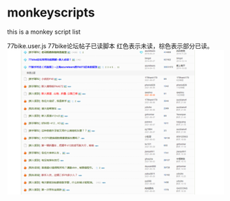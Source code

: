 # monkeyscripts
this is a monkey script list


77bike.user.js 77bike论坛帖子已读脚本
红色表示未读，棕色表示部分已读。
![alt text](https://github.com/zeus2615/monkeyscripts/blob/main/77bike.png?raw=true)
